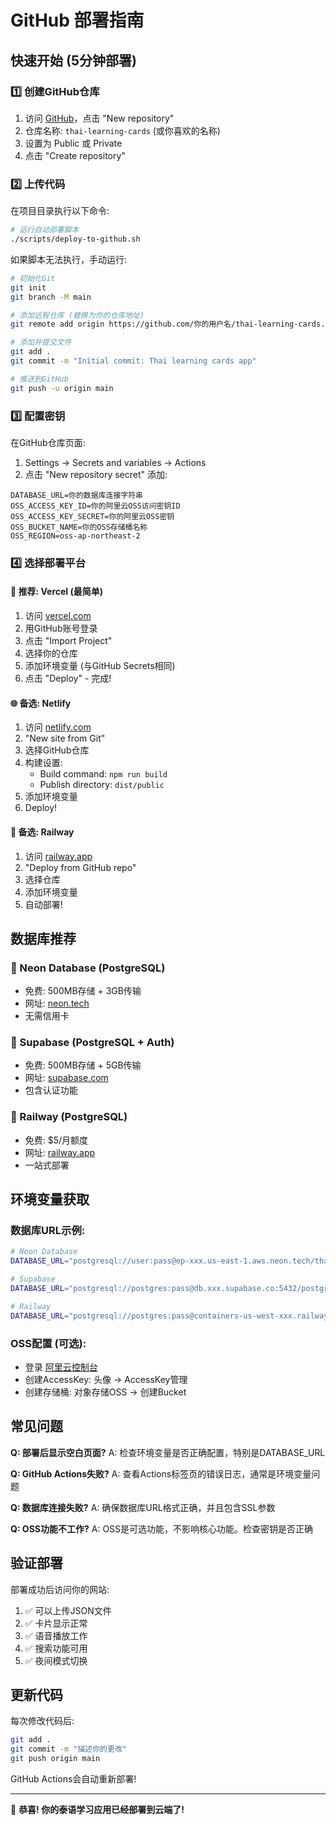 # GitHub 部署指南

## 快速开始 (5分钟部署)

### 1️⃣ 创建GitHub仓库

1. 访问 [GitHub](https://github.com)，点击 "New repository"
2. 仓库名称: `thai-learning-cards` (或你喜欢的名称)
3. 设置为 Public 或 Private
4. 点击 "Create repository"

### 2️⃣ 上传代码

在项目目录执行以下命令:

```bash
# 运行自动部署脚本
./scripts/deploy-to-github.sh
```

如果脚本无法执行，手动运行:

```bash
# 初始化Git
git init
git branch -M main

# 添加远程仓库 (替换为你的仓库地址)
git remote add origin https://github.com/你的用户名/thai-learning-cards.git

# 添加并提交文件
git add .
git commit -m "Initial commit: Thai learning cards app"

# 推送到GitHub
git push -u origin main
```

### 3️⃣ 配置密钥

在GitHub仓库页面:
1. Settings → Secrets and variables → Actions
2. 点击 "New repository secret" 添加:

```
DATABASE_URL=你的数据库连接字符串
OSS_ACCESS_KEY_ID=你的阿里云OSS访问密钥ID
OSS_ACCESS_KEY_SECRET=你的阿里云OSS密钥
OSS_BUCKET_NAME=你的OSS存储桶名称
OSS_REGION=oss-ap-northeast-2
```

### 4️⃣ 选择部署平台

#### 🚀 推荐: Vercel (最简单)

1. 访问 [vercel.com](https://vercel.com)
2. 用GitHub账号登录
3. 点击 "Import Project"
4. 选择你的仓库
5. 添加环境变量 (与GitHub Secrets相同)
6. 点击 "Deploy" - 完成!

#### 🌐 备选: Netlify

1. 访问 [netlify.com](https://netlify.com)
2. "New site from Git"
3. 选择GitHub仓库
4. 构建设置:
   - Build command: `npm run build`
   - Publish directory: `dist/public`
5. 添加环境变量
6. Deploy!

#### 🚂 备选: Railway

1. 访问 [railway.app](https://railway.app)
2. "Deploy from GitHub repo"
3. 选择仓库
4. 添加环境变量
5. 自动部署!

## 数据库推荐

### 🥇 Neon Database (PostgreSQL)
- 免费: 500MB存储 + 3GB传输
- 网址: [neon.tech](https://neon.tech)
- 无需信用卡

### 🥈 Supabase (PostgreSQL + Auth)
- 免费: 500MB存储 + 5GB传输
- 网址: [supabase.com](https://supabase.com)
- 包含认证功能

### 🥉 Railway (PostgreSQL)
- 免费: $5/月额度
- 网址: [railway.app](https://railway.app)
- 一站式部署

## 环境变量获取

### 数据库URL示例:
```bash
# Neon Database
DATABASE_URL="postgresql://user:pass@ep-xxx.us-east-1.aws.neon.tech/thai_cards?sslmode=require"

# Supabase
DATABASE_URL="postgresql://postgres:pass@db.xxx.supabase.co:5432/postgres"

# Railway
DATABASE_URL="postgresql://postgres:pass@containers-us-west-xxx.railway.app:5432/railway"
```

### OSS配置 (可选):
- 登录 [阿里云控制台](https://oss.console.aliyun.com)
- 创建AccessKey: 头像 → AccessKey管理
- 创建存储桶: 对象存储OSS → 创建Bucket

## 常见问题

**Q: 部署后显示空白页面?**
A: 检查环境变量是否正确配置，特别是DATABASE_URL

**Q: GitHub Actions失败?**
A: 查看Actions标签页的错误日志，通常是环境变量问题

**Q: 数据库连接失败?**
A: 确保数据库URL格式正确，并且包含SSL参数

**Q: OSS功能不工作?**
A: OSS是可选功能，不影响核心功能。检查密钥是否正确

## 验证部署

部署成功后访问你的网站:
1. ✅ 可以上传JSON文件
2. ✅ 卡片显示正常
3. ✅ 语音播放工作
4. ✅ 搜索功能可用
5. ✅ 夜间模式切换

## 更新代码

每次修改代码后:
```bash
git add .
git commit -m "描述你的更改"
git push origin main
```

GitHub Actions会自动重新部署!

---

🎉 **恭喜! 你的泰语学习应用已经部署到云端了!**